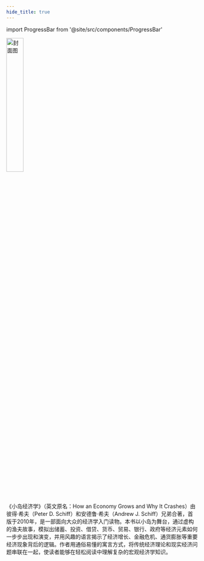 ```yaml
---
hide_title: true
---
```


import ProgressBar from '@site/src/components/ProgressBar'

<ProgressBar percent={100} label="完成进度" />

<img src="https://static.kjuu.cc/tana/小岛经济学.png" alt="封面图" width="30%" />

<br /><br />
《小岛经济学》（英文原名：How an Economy Grows and Why It Crashes）由彼得·希夫（Peter D. Schiff）和安德鲁·希夫（Andrew J. Schiff）兄弟合著，首版于2010年，是一部面向大众的经济学入门读物。本书以小岛为舞台，通过虚构的渔夫故事，模拟出储蓄、投资、借贷、货币、贸易、银行、政府等经济元素如何一步步出现和演变，并用风趣的语言揭示了经济增长、金融危机、通货膨胀等重要经济现象背后的逻辑。作者用通俗易懂的寓言方式，将传统经济理论和现实经济问题串联在一起，使读者能够在轻松阅读中理解复杂的宏观经济学知识。
